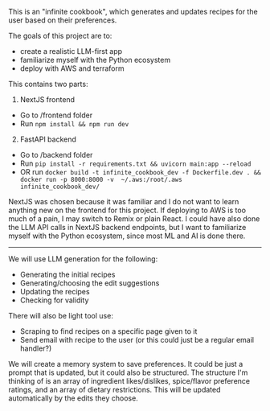 This is an "infinite cookbook", which generates and updates recipes for the user based on their preferences.

The goals of this project are to:
* create a realistic LLM-first app
* familiarize myself with the Python ecosystem
* deploy with AWS and terraform

This contains two parts:
1. NextJS frontend
  * Go to /frontend folder
  * Run `npm install && npm run dev`
2. FastAPI backend
  * Go to /backend folder
  * Run `pip install -r requirements.txt && uvicorn main:app --reload`
  * OR run `docker build -t infinite_cookbook_dev -f Dockerfile.dev . && docker run -p 8000:8000 -v  ~/.aws:/root/.aws  infinite_cookbook_dev/`

NextJS was chosen because it was familiar and I do not want to learn anything new on the frontend for this project.  If deploying to AWS is too much of a pain, I may switch to Remix or plain React.  I could have also done the LLM API calls in NextJS backend endpoints, but I want to familiarize myself with the Python ecosystem, since most ML and AI is done there.

---

We will use LLM generation for the following:
* Generating the initial recipes
* Generating/choosing the edit suggestions
* Updating the recipes
* Checking for validity

There will also be light tool use:
* Scraping to find recipes on a specific page given to it
* Send email with recipe to the user (or this could just be a regular email handler?)

We will create a memory system to save preferences.  It could be just a prompt that is updated, but it could also be structured.  The structure I'm thinking of is an array of ingredient likes/dislikes, spice/flavor preference ratings, and an array of dietary restrictions.  This will be updated automatically by the edits they choose.
